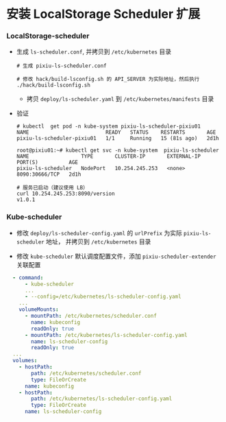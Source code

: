 # 安装 LocalStorage Scheduler 扩展

### LocalStorage-scheduler
- 生成 `ls-scheduler.conf`, 并拷贝到 `/etc/kubernetes` 目录
  ```shell
  # 生成 pixiu-ls-scheduler.conf

  # 修改 hack/build-lsconfig.sh 的 API_SERVER 为实际地址，然后执行
  ./hack/build-lsconfig.sh
  ```

  - 拷贝 `deploy/ls-scheduler.yaml` 到 `/etc/kubernetes/manifests` 目录

- 验证
  ```shell
  # kubectl  get pod -n kube-system pixiu-ls-scheduler-pixiu01
  NAME                         READY   STATUS    RESTARTS       AGE
  pixiu-ls-scheduler-pixiu01   1/1     Running   15 (81s ago)   2d1h

  root@pixiu01:~# kubectl get svc -n kube-system  pixiu-ls-scheduler
  NAME                 TYPE       CLUSTER-IP       EXTERNAL-IP   PORT(S)          AGE
  pixiu-ls-scheduler   NodePort   10.254.245.253   <none>        8090:30666/TCP   2d1h

  # 服务已启动（建议使用 LB）
  curl 10.254.245.253:8090/version
  v1.0.1
  ```

### Kube-scheduler
- 修改 `deploy/ls-scheduler-config.yaml` 的 `urlPrefix` 为实际 `pixiu-ls-scheduler` 地址， 并拷贝到 `/etc/kubernetes` 目录

- 修改 `kube-scheduler` 默认调度配置文件，添加 `pixiu-scheduler-extender` 关联配置
```yaml
  - command:
      - kube-scheduler
      ...
      - --config=/etc/kubernetes/ls-scheduler-config.yaml
    ...
    volumeMounts:
      - mountPath: /etc/kubernetes/scheduler.conf
        name: kubeconfig
        readOnly: true
      - mountPath: /etc/kubernetes/ls-scheduler-config.yaml
        name: ls-scheduler-config
        readOnly: true
  ...
  volumes:
    - hostPath:
        path: /etc/kubernetes/scheduler.conf
        type: FileOrCreate
      name: kubeconfig
    - hostPath:
        path: /etc/kubernetes/ls-scheduler-config.yaml
        type: FileOrCreate
      name: ls-scheduler-config
```

